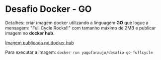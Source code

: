 # Desafio Docker - GO

Detalhes: criar imagem docker utilizando a linguagem **GO** que logue a mensagem: "Full Cycle Rocks!!" com tamanho máximo de 2MB e publicar imagem no **docker hub**.

[Imagem publicada no docker hub](https://hub.docker.com/repository/docker/yagofaraujo/desafio-go-fullcycle)

Para executar a imagem: `docker run yagofaraujo/desafio-go-fullcycle` 
